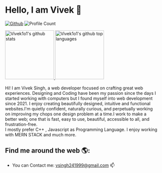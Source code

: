 # Hello, I am Vivek 👋
[![Github](https://img.shields.io/github/followers/Vivek1o1?label=Follow&style=social)](https://github.com/Vivek1o1)
![Profile Count](https://komarev.com/ghpvc/?username=Vivek1o1) 


<a href="https://github.com/Vivek1o1">
  <img height="160em" src="https://github-readme-stats.vercel.app/api?username=Vivek1o1&show_icons=true&theme=merko&count_private=true" alt="Vivek1o1's github stats" />
  <img height="160em" src="https://github-readme-stats.vercel.app/api/top-langs/?username=Vivek1o1&theme=merko&layout=compact" alt="Vivek1o1's github top languages" />
</a>
<br/>
<br/>
Hi! I am Vivek Singh, a web developer focused on crafting great web experiences. Designing and Coding have been my passion since the days I started working with computers but I found myself into web development since 2021. I enjoy creating beautifully designed, intuitive and functional websites.I'm quietly confident, naturally curious, and perpetually working on improving my chops one design problem at a time.I work to make a better web; one that is fast, easy to use, beautiful, accessible to all, and frustration-free.
<br/>
I mostly prefer C++ , Javascript as Programming Language. 
I enjoy working with MERN STACK and much more.

## Find me around the web 🌎:
<!-- - Connect me on <a href="https://www.linkedin.com/in/md-hussain-baa178136/">LinkedIn</a> 💼 -->
- You can Contact me: vsingh241999@gmail.com 📫
